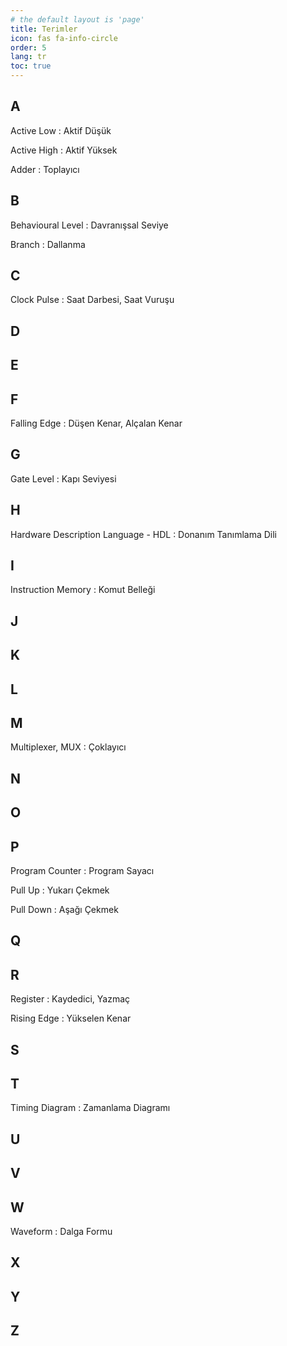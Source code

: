 ```yaml
---
# the default layout is 'page'
title: Terimler
icon: fas fa-info-circle
order: 5
lang: tr
toc: true
---
```


## A

Active Low
: Aktif Düşük

Active High
: Aktif Yüksek

Adder
: Toplayıcı

## B

Behavioural Level
: Davranışsal Seviye

Branch
: Dallanma

## C

  Clock Pulse
  : Saat Darbesi, Saat Vuruşu
  
  
## D
## E
## F

  Falling Edge
  : Düşen Kenar, Alçalan Kenar

## G

Gate Level
: Kapı Seviyesi

## H

Hardware Description Language - HDL
: Donanım Tanımlama Dili
  
## I

Instruction Memory
: Komut Belleği

## J
## K
## L

## M

Multiplexer, MUX
: Çoklayıcı

## N
## O
## P

Program Counter
: Program Sayacı

Pull Up
: Yukarı Çekmek

Pull Down
: Aşağı Çekmek

## Q
## R

Register
: Kaydedici, Yazmaç
  
Rising Edge
: Yükselen Kenar

## S
## T


Timing Diagram
: Zamanlama Diagramı

## U
## V
## W

Waveform
: Dalga Formu

## X
## Y
## Z
